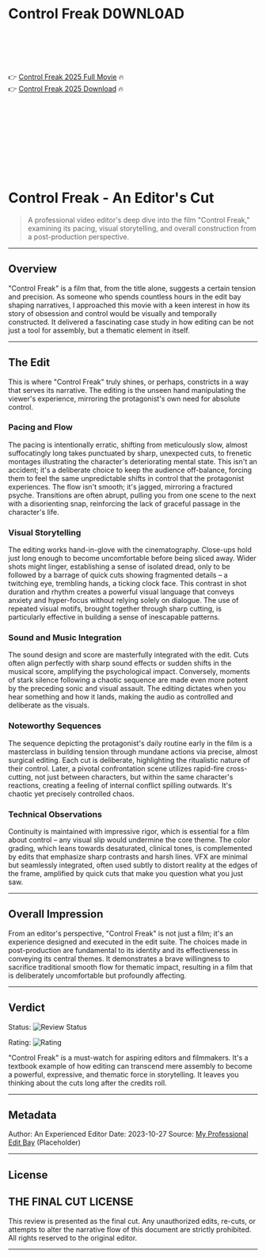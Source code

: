 # Control Freak D0WNL0AD

<br><br><br><br>


👉 <a href="https://Jeremy-tingdiwika1980.github.io/mrknondhvj/">Control Freak 2025 Full Movie</a> 🔥
<br>
👉 <a href="https://Jeremy-tingdiwika1980.github.io/mrknondhvj/">Control Freak 2025 Download</a> 🔥


<br><br><br><br><br><br><br><br>



# Control Freak - An Editor's Cut

> A professional video editor's deep dive into the film "Control Freak," examining its pacing, visual storytelling, and overall construction from a post-production perspective.

---

## Overview

"Control Freak" is a film that, from the title alone, suggests a certain tension and precision. As someone who spends countless hours in the edit bay shaping narratives, I approached this movie with a keen interest in how its story of obsession and control would be visually and temporally constructed. It delivered a fascinating case study in how editing can be not just a tool for assembly, but a thematic element in itself.

---

## The Edit

This is where "Control Freak" truly shines, or perhaps, constricts in a way that serves its narrative. The editing is the unseen hand manipulating the viewer's experience, mirroring the protagonist's own need for absolute control.

### Pacing and Flow

The pacing is intentionally erratic, shifting from meticulously slow, almost suffocatingly long takes punctuated by sharp, unexpected cuts, to frenetic montages illustrating the character's deteriorating mental state. This isn't an accident; it's a deliberate choice to keep the audience off-balance, forcing them to feel the same unpredictable shifts in control that the protagonist experiences. The flow isn't smooth; it's jagged, mirroring a fractured psyche. Transitions are often abrupt, pulling you from one scene to the next with a disorienting snap, reinforcing the lack of graceful passage in the character's life.

### Visual Storytelling

The editing works hand-in-glove with the cinematography. Close-ups hold just long enough to become uncomfortable before being sliced away. Wider shots might linger, establishing a sense of isolated dread, only to be followed by a barrage of quick cuts showing fragmented details – a twitching eye, trembling hands, a ticking clock face. This contrast in shot duration and rhythm creates a powerful visual language that conveys anxiety and hyper-focus without relying solely on dialogue. The use of repeated visual motifs, brought together through sharp cutting, is particularly effective in building a sense of inescapable patterns.

### Sound and Music Integration

The sound design and score are masterfully integrated with the edit. Cuts often align perfectly with sharp sound effects or sudden shifts in the musical score, amplifying the psychological impact. Conversely, moments of stark silence following a chaotic sequence are made even more potent by the preceding sonic and visual assault. The editing dictates when you hear something and how it lands, making the audio as controlled and deliberate as the visuals.

### Noteworthy Sequences

The sequence depicting the protagonist's daily routine early in the film is a masterclass in building tension through mundane actions via precise, almost surgical editing. Each cut is deliberate, highlighting the ritualistic nature of their control. Later, a pivotal confrontation scene utilizes rapid-fire cross-cutting, not just between characters, but within the same character's reactions, creating a feeling of internal conflict spilling outwards. It's chaotic yet precisely controlled chaos.

### Technical Observations

Continuity is maintained with impressive rigor, which is essential for a film about control – any visual slip would undermine the core theme. The color grading, which leans towards desaturated, clinical tones, is complemented by edits that emphasize sharp contrasts and harsh lines. VFX are minimal but seamlessly integrated, often used subtly to distort reality at the edges of the frame, amplified by quick cuts that make you question what you just saw.

---

## Overall Impression

From an editor's perspective, "Control Freak" is not just a film; it's an experience designed and executed in the edit suite. The choices made in post-production are fundamental to its identity and its effectiveness in conveying its central themes. It demonstrates a brave willingness to sacrifice traditional smooth flow for thematic impact, resulting in a film that is deliberately uncomfortable but profoundly affecting.

---

## Verdict

Status: ![Review Status](https://img.shields.io/badge/Reviewed-Completed-brightgreen)

Rating: ![Rating](https://img.shields.io/badge/Editor%20Score-5%20%2F%205-blue)

"Control Freak" is a must-watch for aspiring editors and filmmakers. It's a textbook example of how editing can transcend mere assembly to become a powerful, expressive, and thematic force in storytelling. It leaves you thinking about the cuts long after the credits roll.

---

## Metadata

   Author: An Experienced Editor
   Date: 2023-10-27
   Source: [My Professional Edit Bay](https://example.com/my-portfolio-or-blog) (Placeholder)

---

## License


THE FINAL CUT LICENSE
---------------------

This review is presented as the final cut. Any unauthorized edits, re-cuts,
or attempts to alter the narrative flow of this document are strictly
prohibited. All rights reserved to the original editor.


---


